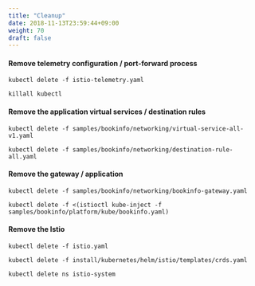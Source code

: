 ```yaml
---
title: "Cleanup"
date: 2018-11-13T23:59:44+09:00
weight: 70
draft: false
---
```


#### Remove telemetry configuration / port-forward process

```
kubectl delete -f istio-telemetry.yaml

killall kubectl
```

#### Remove the application virtual services / destination rules

```
kubectl delete -f samples/bookinfo/networking/virtual-service-all-v1.yaml

kubectl delete -f samples/bookinfo/networking/destination-rule-all.yaml
```

#### Remove the gateway / application

```
kubectl delete -f samples/bookinfo/networking/bookinfo-gateway.yaml

kubectl delete -f <(istioctl kube-inject -f samples/bookinfo/platform/kube/bookinfo.yaml)
```

#### Remove the Istio

```
kubectl delete -f istio.yaml

kubectl delete -f install/kubernetes/helm/istio/templates/crds.yaml

kubectl delete ns istio-system
```

